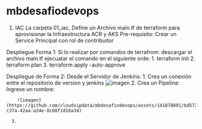 # mbdesafiodevops
1. IAC
   La carpeta 01_iac, Define un Archivo main.tf de terraform para aprovisionar la Infraestructura ACR y AKS
Pre-requisito:
Crear un Service Principal con  rol de contribuitor

Despliegue Forma 1:
   Si lo realizar por comandos de terrafrom: descargar el archivo main.tf
   ejecuatar el comando en el siguiente orde:
      1. terraform init
      2. terraform plan
      3. terraform apply -auto-approve

Despliegue de Forma 2:
   Desde el Servidor de Jenkins:
      1. Crea un conexión entre el repositorio de version y jenkins
       ![imagen](https://github.com/cloudvipdata/mbdesafiodevops/assets/141878891/e9c26fb4-34ba-4955-85d0-6787a921de60)
      2. Crea un Pipeline: Ingrese un nombre:
      
        ![imagen](https://github.com/cloudvipdata/mbdesafiodevops/assets/141878891/bd572b09-c37a-42aa-a24e-8c68f1d16a34)

      3.  

      
